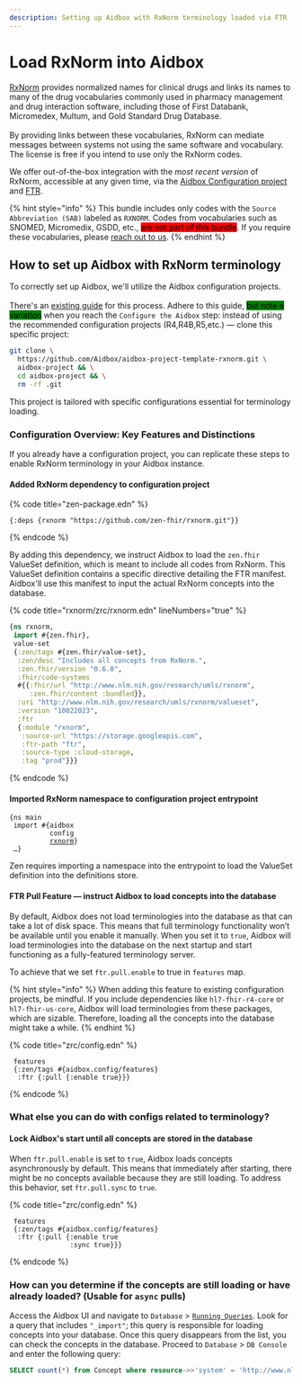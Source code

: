 ```yaml
---
description: Setting up Aidbox with RxNorm terminology loaded via FTR
---
```


# Load RxNorm into Aidbox

[RxNorm](https://www.nlm.nih.gov/research/umls/rxnorm/index.html) provides normalized names for clinical drugs and links its names to many of the drug vocabularies commonly used in pharmacy management and drug interaction software, including those of First Databank, Micromedex, Multum, and Gold Standard Drug Database. \
\
By providing links between these vocabularies, RxNorm can mediate messages between systems not using the same software and vocabulary. The license is free if you intend to use only the RxNorm codes.

We offer out-of-the-box integration with the _most recent version_ of RxNorm, accessible at any given time, via the [Aidbox Configuration project](load-rxnorm-into-aidbox.md#setting-up-aidbox-configuration-project) and [FTR](../../../terminology/fhir-terminology-repository/ftr-specification.md).

{% hint style="info" %}
This bundle includes only codes with the `Source Abbreviation (SAB)` labeled as `RXNORM`. Codes from vocabularies such as SNOMED, Micromedix, GSDD, etc., <mark style="background-color:red;">are not part of this bundle</mark>. If you require these vocabularies, please [reach out to us](../../../contact-us.md).
{% endhint %}

## How to set up Aidbox with RxNorm terminology

To correctly set up Aidbox, we'll utilize the Aidbox configuration projects. \
\
There's an [existing guide](../../../getting-started-1/run-aidbox/run-aidbox-locally-with-docker.md) for this process. Adhere to this guide, <mark style="background-color:green;">but note a variation</mark> when you reach the `Configure the Aidbox` step: instead of using the recommended configuration projects (R4,R4B,R5,etc.) — clone this specific project:      &#x20;

```sh
git clone \
  https://github.com/Aidbox/aidbox-project-template-rxnorm.git \
  aidbox-project && \
  cd aidbox-project && \
  rm -rf .git
```

This project is tailored with specific configurations essential for terminology loading.

### Configuration Overview: Key Features and Distinctions

If you already have a configuration project, you can replicate these steps to enable RxNorm terminology in your Aidbox instance.

#### Added RxNorm dependency to configuration project

{% code title="zen-package.edn" %}
```
{:deps {rxnorm "https://github.com/zen-fhir/rxnorm.git"}}
```
{% endcode %}

By adding this dependency, we instruct Aidbox to load the `zen.fhir` ValueSet definition, which is meant to include all codes from RxNorm. This ValueSet definition contains a specific directive detailing the FTR manifest. Aidbox'll use this manifest to input the actual RxNorm concepts into the database.

{% code title="rxnorm/zrc/rxnorm.edn" lineNumbers="true" %}
```clojure
{ns rxnorm,
 import #{zen.fhir},
 value-set
 {:zen/tags #{zen.fhir/value-set},
  :zen/desc "Includes all concepts from RxNorm.",
  :zen.fhir/version "0.6.0",
  :fhir/code-systems
  #{{:fhir/url "http://www.nlm.nih.gov/research/umls/rxnorm",
     :zen.fhir/content :bundled}},
  :uri "http://www.nlm.nih.gov/research/umls/rxnorm/valueset",
  :version "10022023",
  :ftr
  {:module "rxnorm",
   :source-url "https://storage.googleapis.com",
   :ftr-path "ftr",
   :source-type :cloud-storage,
   :tag "prod"}}}
```
{% endcode %}

#### Imported RxNorm namespace to configuration project entrypoint

<pre><code>{ns main
 import #{aidbox
          config
          <a data-footnote-ref href="#user-content-fn-1">rxnorm</a>}
 …}
</code></pre>

Zen requires importing a namespace into the entrypoint to load the ValueSet definition into the definitions store.

#### FTR Pull Feature — instruct Aidbox to load concepts into the database

By default, Aidbox does not load terminologies into the database as that can take a lot of disk space. This means that full terminology functionality won’t be available until you enable it manually. When you set it to `true`, Aidbox will load terminologies into the database on the next startup and start functioning as a fully-featured terminology server.

To achieve that we set `ftr.pull.enable` to true in `features` map.

{% hint style="info" %}
When adding this feature to existing configuration projects, be mindful. If you include dependencies like `hl7-fhir-r4-core` or `hl7-fhir-us-core`, Aidbox will load terminologies from these packages, which are sizable. Therefore, loading all the concepts into the database might take a while.
{% endhint %}

{% code title="zrc/config.edn" %}
```
 features
 {:zen/tags #{aidbox.config/features}
  :ftr {:pull {:enable true}}}
```
{% endcode %}

### What else you can do with configs related to terminology?

#### Lock Aidbox's start until all concepts are stored in the database

When `ftr.pull.enable` is set to `true`, Aidbox loads concepts asynchronously by default. This means that immediately after starting, there might be no concepts available because they are still loading. To address this behavior, set `ftr.pull.sync` to `true`.

{% code title="zrc/config.edn" %}
```
 features
 {:zen/tags #{aidbox.config/features}
  :ftr {:pull {:enable true
               :sync true}}}
```
{% endcode %}

### How can you determine if the concepts are still loading or have already loaded? (Usable for `async` pulls)

Access the Aidbox UI and navigate to `Database` > [`Running Queries`](../../../overview/aidbox-ui/db-queries.md). Look for a query that includes `"_import"`; this query is responsible for loading concepts into your database. Once this query disappears from the list, you can check the concepts in the database. Proceed to `Database` > `DB Console` and enter the following query:

```sql
SELECT count(*) from Concept where resource->>'system' = 'http://www.nlm.nih.gov/research/umls/rxnorm'
```



[^1]: Namespace we've imported
